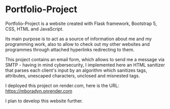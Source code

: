 # Portfolio-Project

Portfolio-Project is a website created with Flask framework, Bootstrap 5, CSS, HTML and JavaScript. 

Its main purpose is to act as a source of information about me and my programming work, also to allow to check out my other websites and programmes
through attached hyperlinks redirecting to them.

This project contains an email form, which allows to send me a message via SMTP - having in mind cybersecurity, 
I implemented here an HTML sanitizer that parses each client's input by an algorithm which sanitizes tags, attributes,
unescaped characters, unclosed and misnested tags.

I deployed this project on render.com, here is the URL: 
https://mboradyn.onrender.com

I plan to develop this website further.
